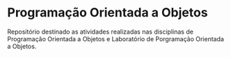 # Programação Orientada a Objetos

Repositório destinado as atividades realizadas nas disciplinas de Programação Orientada a Objetos e Laboratório de Porgramação Orientada a Objetos.

